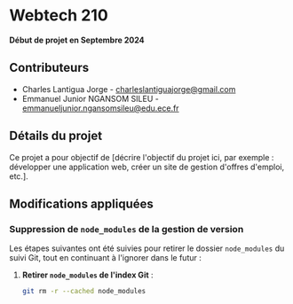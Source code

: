 # Webtech 210

**Début de projet en Septembre 2024**

## Contributeurs

- Charles Lantigua Jorge - charleslantiguajorge@gmail.com
- Emmanuel Junior NGANSOM SILEU - emmanueljunior.ngansomsileu@edu.ece.fr

## Détails du projet

Ce projet a pour objectif de [décrire l'objectif du projet ici, par exemple : développer une application web, créer un site de gestion d'offres d'emploi, etc.].

## Modifications appliquées

### Suppression de `node_modules` de la gestion de version

Les étapes suivantes ont été suivies pour retirer le dossier `node_modules` du suivi Git, tout en continuant à l'ignorer dans le futur :

1. **Retirer `node_modules` de l'index Git** :
   ```bash
   git rm -r --cached node_modules

